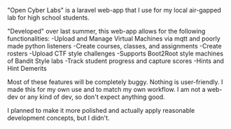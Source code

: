 "Open Cyber Labs" is a laravel web-app that I use for my local air-gapped lab for high school students. 

"Developed" over last summer, this web-app allows for the following functionalities:
-Upload and Manage Virtual Machines via mqtt and poorly made python listeners
-Create courses, classes, and assignments
-Create rosters
-Upload CTF style challenges
-Supports Boot2Root style machines of Bandit Style labs
-Track student progress and capture scores
-Hints and Hint Demerits

Most of these features will be completely buggy. Nothing is user-friendly. I made this for my own use and to match my own workflow. I am not a web-dev or any kind of dev, so don't expect anything good.

I planned to make it more polished and actually apply reasonable development concepts, but I didn't.
